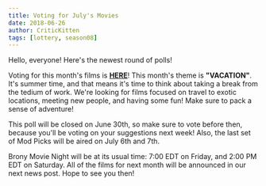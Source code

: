 ```yaml
---
title: Voting for July's Movies
date: 2018-06-26
author: CriticKitten
tags: [lottery, season08]
---
```


Hello, everyone!  Here's the newest round of polls!

Voting for this month's films is **[HERE][lotto]**!  This month's theme is **"VACATION"**.  It's summer time, and that means it's time to think about taking a break from the tedium of work.  We're looking for films focused on travel to exotic locations, meeting new people, and having some fun!  Make sure to pack a sense of adventure!

This poll will be closed on June 30th, so make sure to vote before then, because you'll be voting on your suggestions next week!  Also, the last set of Mod Picks will be aired on July 6th and 7th.

Brony Movie Night will be at its usual time: 7:00 EDT on Friday, and 2:00 PM EDT on Saturday.  All of the films for next month will be announced in our next news post.  Hope to see you then!

[lotto]: https://docs.google.com/forms/d/e/1FAIpQLScbOyYTiuPDJ4orCVEQOCRL4gN5-GIiix2N95onmd5V3RZWUw/viewform
